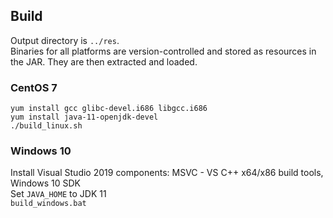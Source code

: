 ## Build

Output directory is `../res`.  
Binaries for all platforms are version-controlled and stored as resources in the JAR. They are then extracted and
loaded.

### CentOS 7

```
yum install gcc glibc-devel.i686 libgcc.i686
yum install java-11-openjdk-devel
./build_linux.sh
```

### Windows 10

Install Visual Studio 2019 components: MSVC - VS C++ x64/x86 build tools, Windows 10 SDK  
Set `JAVA_HOME` to JDK 11  
`build_windows.bat`
